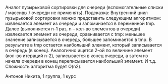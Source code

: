 Аналог пузырьковой сортировки для очереди (вспомогательные списки / массивы / очереди не применять). Подсказка: Внутренний цикл пузырьковой сортировки можно представить следующим алгоритмом: извлекается элемент из очереди и запоминается в переменной tmp. Далее (выполняется n-1 раз, n – кол-во элементов в очереди) извлекается элемент из очереди, сравнивается c tmp: меньшее значение записывается в очередь, большее запоминается в tmp. В результате в tmp остается наибольший элемент, который записывается в очередь (в конец). Аналогично ищется 2-ой по величине элемент (кол-во итераций n-2), записывается в конец очереди, а затем из начала очереди в конец переписывается наибольший элемент. И т.д. Сложность алгоритма будет O(n2).

Антонов Никита, 1 группа, 1 курс

